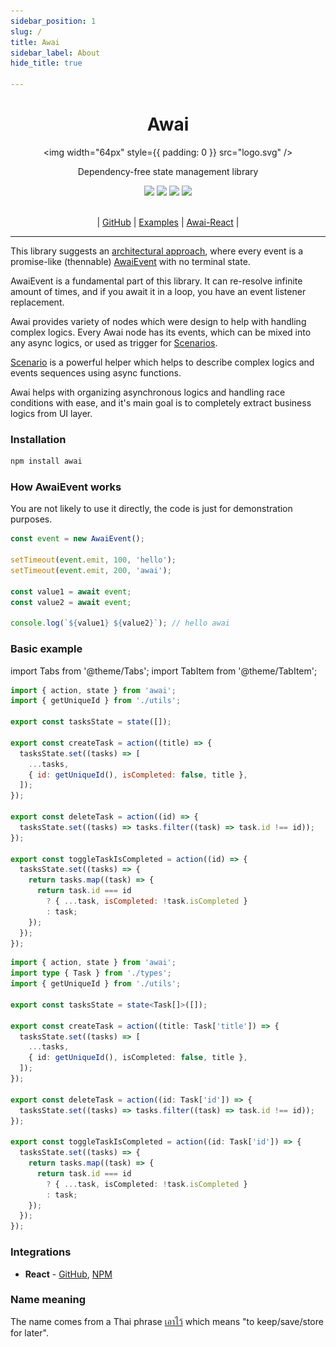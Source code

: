 ```yaml
---
sidebar_position: 1
slug: /
title: Awai
sidebar_label: About
hide_title: true

---
```


<div align="center">
  <h1 align="center">Awai</h1>

  <img width="64px" style={{ padding: 0 }} src="logo.svg" />

  <p style={{ marginTop: '20px' }}>Dependency-free state management library</p>

  <div>
    <img src="https://github.com/yuriyyakym/awai/actions/workflows/tests.yml/badge.svg" />
    <img src="https://img.shields.io/endpoint?url=https://gist.githubusercontent.com/yuriyyakym/ba8810278ef57a8ae9243e3edf9f43b8/raw/coverage-master.json" />
    <img src="https://img.shields.io/badge/Stability-experimental-blue.svg" />
    <img src="https://img.shields.io/badge/License-MIT-blue.svg" />
  </div>

  <br />
  
  <p>| <a href="https://github.com/yuriyyakym/awai">GitHub</a> | <a href="/examples">Examples</a> | <a href="https://github.com/yuriyyakym/awai-react">Awai-React</a> |</p>
</div>

---

This library suggests an [architectural approach](/architecture), where every event is a promise-like (thennable) [AwaiEvent](/awai-event) with no terminal state.

AwaiEvent is a fundamental part of this library. It can re-resolve infinite amount of times, and if you await it in a loop, you have an event listener replacement.

Awai provides variety of nodes which were design to help with handling complex logics.
Every Awai node has its events, which can be mixed into any async logics, or used as trigger for [Scenarios](/scenario).

[Scenario](/scenario) is a powerful helper which helps to describe complex logics and events sequences using async functions.

Awai helps with organizing asynchronous logics and handling race conditions with ease, and it's main goal is to completely extract business logics from UI layer.

### Installation

```bash title="Installation"
npm install awai
```

### How AwaiEvent works

You are not likely to use it directly, the code is just for demonstration purposes.

```ts
const event = new AwaiEvent();

setTimeout(event.emit, 100, 'hello');
setTimeout(event.emit, 200, 'awai');

const value1 = await event;
const value2 = await event;

console.log(`${value1} ${value2}`); // hello awai
```

### Basic example

import Tabs from '@theme/Tabs';
import TabItem from '@theme/TabItem';


<Tabs>

<TabItem value="js" label="JavaScript">

```js title="Todo list state management"
import { action, state } from 'awai';
import { getUniqueId } from './utils';

export const tasksState = state([]);

export const createTask = action((title) => {
  tasksState.set((tasks) => [
    ...tasks,
    { id: getUniqueId(), isCompleted: false, title },
  ]);
});

export const deleteTask = action((id) => {
  tasksState.set((tasks) => tasks.filter((task) => task.id !== id));
});

export const toggleTaskIsCompleted = action((id) => {
  tasksState.set((tasks) => {
    return tasks.map((task) => {
      return task.id === id
        ? { ...task, isCompleted: !task.isCompleted }
        : task;
    });
  });
});
```

</TabItem>

<TabItem value="ts" label="TypeScript">

```ts title="Todo list state management"
import { action, state } from 'awai';
import type { Task } from './types';
import { getUniqueId } from './utils';

export const tasksState = state<Task[]>([]);

export const createTask = action((title: Task['title']) => {
  tasksState.set((tasks) => [
    ...tasks,
    { id: getUniqueId(), isCompleted: false, title },
  ]);
});

export const deleteTask = action((id: Task['id']) => {
  tasksState.set((tasks) => tasks.filter((task) => task.id !== id));
});

export const toggleTaskIsCompleted = action((id: Task['id']) => {
  tasksState.set((tasks) => {
    return tasks.map((task) => {
      return task.id === id
        ? { ...task, isCompleted: !task.isCompleted }
        : task;
    });
  });
});
```

</TabItem>

</Tabs>

### Integrations

- **React** - [GitHub](https://github.com/yuriyyakym/awai-react), [NPM](https://www.npmjs.com/package/awai-react)

### Name meaning

The name comes from a Thai phrase [เอาไว้](https://www.thai2english.com/dictionary/1457374.html) which means "to keep/save/store for later".
